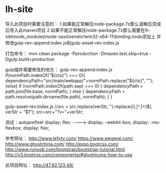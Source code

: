 # lh-site

导入此项目时需要注意的：
1.如果能正常解压node-package.7z那么请解压完成后导入此maven项目
2.如果不能正常解压node-package.7z那么需要在lh-site\node_modules\node-sass\vendor\win32-x64-11\binding.node添加上
并修改gulp-rev-append:index.js和gulp-asset-rev:index.js

打包命令：
mvn clean package -Pproduction -Dmaven.test.skip=true -Dgulp.build=production

gulp插件需要修改的地方：
gulp-rev-append:index.js
if(normPath.indexOf("${ctx}") === 0){
	dependencyPath="src/main/webapp/"+normPath.replace("${ctx}", "");
}else{
	if (normPath.indexOf(path.sep) === 0) {
        dependencyPath = path.join(file.base, normPath);
    }
    else {
       dependencyPath = path.resolve(path.dirname(file.path), normPath);
    }
}

gulp-asset-rev:index.js
//src = src.replace(verStr, '').replace(/(\.[^\.]+)$/, verStr + "$1");
src=src+"?v="+verStr;

测试：autoprefixer
display: flex; ----> display: -webkit-box; display: -ms-flexbox; display: flex;

参考网址：
http://www.lefxtv.com/
https://www.wegene.com/
http://www.ghostchina.com/
http://expo.bootcss.com/
http://www.runoob.com/bootstrap/bootstrap-tutorial.html
http://v3.bootcss.com/components/#glyphicons-how-to-use

此项目网址：
http://47.92.123.48/